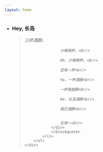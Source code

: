 ```yaml
---
layout: home
---
```


<div class="index-content project none">
    <div class="section">
        <ul class="artical-list">
            <li>
                <h3 class="text-center">Hey, 长岛</h3>
                <blockquote>
                <div style="font-style:italic">
                    三杯酒醉，<br/>

                    少喝两杯，<br/>

                    Oh，少喝两杯，<br/>

                    还有一杯<br/>

                    Ya，一杯酒醉<br/>

                    一杯我就醉<br/>

                    Ha，长岛酒醉<br/>

                    我已酒醉<br/>


                    生快～<br/>
                </div>
                </blockquote>
            </li>
        </ul>
    </div>
</div>
<script>
$(document).ready(function(){
    $('.home-menu, .github-corner').hide();
})
</script>
